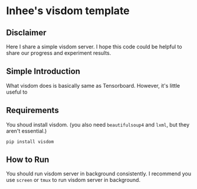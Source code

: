 # Inhee's visdom template
## Disclaimer
Here I share a simple visdom server. 
I hope this code could be helpful to share our progress and experiment results.

## Simple Introduction
What visdom does is basically same as Tensorboard.
However, it's little useful to  


## Requirements
You shoud install visdom.
(you also need `beautifulsoup4` and `lxml`, but they aren't essential.)

```
pip install visdom
```

## How to Run
You should run visdom server in background consistently. 
I recommend you use `screen` or `tmux` to run visdom server in background.






